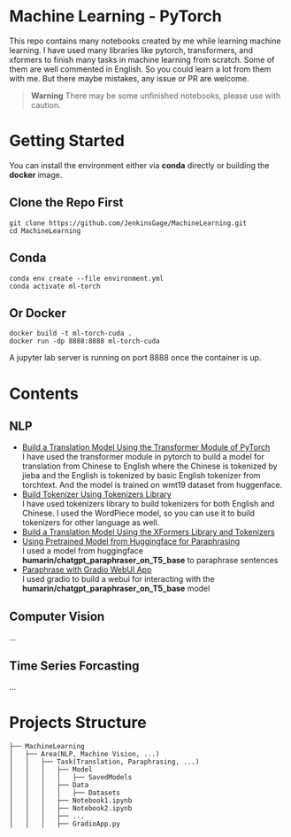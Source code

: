 # Machine Learning - PyTorch
This repo contains many notebooks created by me while learning machine learning. I have used many libraries like pytorch, transformers, and xformers to finish many tasks in machine learning from scratch. Some of them are well commented in English. So you could learn a lot from them with me. But there maybe mistakes, any issue or PR are welcome.
> **Warning** There may be some unfinished notebooks, please use with caution.

# Getting Started
You can install the environment either via **conda** directly or building the **docker** image.<br>
## Clone the Repo First
```
git clone https://github.com/JenkinsGage/MachineLearning.git
cd MachineLearning
```
## Conda
```
conda env create --file environment.yml
conda activate ml-torch
```
## Or Docker
```
docker build -t ml-torch-cuda .
docker run -dp 8888:8888 ml-torch-cuda
```
A jupyter lab server is running on port 8888 once the container is up.

# Contents
## NLP
- [Build a Translation Model Using the Transformer Module of PyTorch](./NLP/Translation/TranslationModelUsingTransformerModuleFromScratch.IPYNB)<br>
I have used the transformer module in pytorch to build a model for translation from Chinese to English where the Chinese is tokenized by jieba and the English is tokenized by basic English tokenizer from torchtext. And the model is trained on wmt19 dataset from huggenface.
- [Build Tokenizer Using Tokenizers Library](./NLP/Preprocessing/BuildWordPieceTokenizerUsingTokenizersLibrary.IPYNB)<br>
I have used tokenizers library to build tokenizers for both English and Chinese. I used the WordPiece model, so you can use it to build tokenizers for other language as well.
- [Build a Translation Model Using the XFormers Library and Tokenizers](./NLP/Translation/TranslationModelUsingXFormersAndTokenizers.IPYNB)<br>
- [Using Pretrained Model from Huggingface for Paraphrasing](./NLP/Paraphrasing/UsingPretrainedModelFromHuggingfaceForParaphrasing.IPYNB)<br>
I used a model from huggingface **humarin/chatgpt_paraphraser_on_T5_base** to paraphrase sentences 
- [Paraphrase with Gradio WebUI App](./NLP/Paraphrasing/GradioApp.py)<br>
I used gradio to build a webui for interacting with the **humarin/chatgpt_paraphraser_on_T5_base** model
## Computer Vision
...
## Time Series Forcasting
...
# Projects Structure
```
├── MachineLearning
│   ├── Area(NLP, Machine Vision, ...)
│   │   ├── Task(Translation, Paraphrasing, ...)
│   │   │   ├── Model
│   │   │   │   ├── SavedModels
│   │   │   ├── Data
│   │   │   │   ├── Datasets
│   │   │   ├── Notebook1.ipynb
│   │   │   ├── Notebook2.ipynb
│   │   │   ├── ...
│   │   │   ├── GradioApp.py